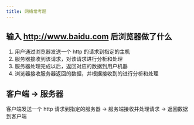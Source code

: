 ```yaml
---
title: 网络常考题
---
```


## 输入 http://www.baidu.com 后浏览器做了什么

1. 用户通过浏览器发送一个 http 的请求到指定的主机
2. 服务器接收到该请求，对该请求进行分析和处理
3. 服务器处理完成以后，返回对应的数据到用户机器
4. 浏览器接收服务器返回的数据，并根据接收到的进行分析和处理

## 客户端 -> 服务器

客户端发送一个 http 请求到指定的服务器
-> 服务端接收并处理请求
-> 返回数据到客户端
